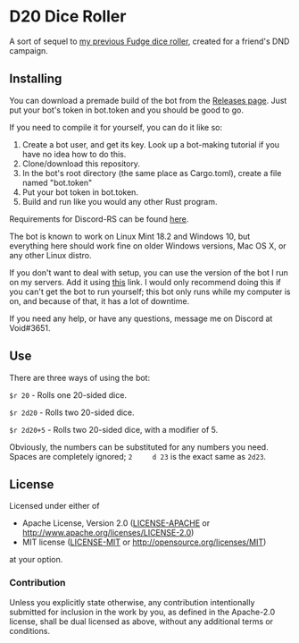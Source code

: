 # D20 Dice Roller
A sort of sequel to [my previous Fudge dice roller](https://github.com/devvoid/fudge_dice_roller), created for a friend's DND campaign.

## Installing
You can download a premade build of the bot from the [Releases page](https://github.com/devvoid/d20_dice_roller/releases). Just put your bot's token in bot.token and you should be good to go.

If you need to compile it for yourself, you can do it like so:

1. Create a bot user, and get its key. Look up a bot-making tutorial if you have no idea how to do this.
2. Clone/download this repository.
3. In the bot's root directory (the same place as Cargo.toml), create a file named "bot.token"
4. Put your bot token in bot.token.
5. Build and run like you would any other Rust program.

Requirements for Discord-RS can be found [here](https://github.com/SpaceManiac/discord-rs/).

The bot is known to work on Linux Mint 18.2 and Windows 10, but everything here should work fine on older Windows versions, Mac OS X, or any other Linux distro.

If you don't want to deal with setup, you can use the version of the bot I run on my servers. Add it using [this](https://discordapp.com/oauth2/authorize?&client_id=440710365072982026&scope=bot&permissions=0) link. I would only recommend doing this if you can't get the bot to run yourself; this bot only runs while my computer is on, and because of that, it has a lot of downtime.

If you need any help, or have any questions, message me on Discord at Void#3651.

## Use

There are three ways of using the bot:

`$r 20` - Rolls one 20-sided dice.

`$r 2d20` - Rolls two 20-sided dice.

`$r 2d20+5` - Rolls two 20-sided dice, with a modifier of 5.

Obviously, the numbers can be substituted for any numbers you need. Spaces are completely ignored; `2     d 23` is the exact same as `2d23`.

## License

Licensed under either of

 * Apache License, Version 2.0 ([LICENSE-APACHE](LICENSE-APACHE) or http://www.apache.org/licenses/LICENSE-2.0)
 * MIT license ([LICENSE-MIT](LICENSE-MIT) or http://opensource.org/licenses/MIT)

at your option.

### Contribution

Unless you explicitly state otherwise, any contribution intentionally submitted
for inclusion in the work by you, as defined in the Apache-2.0 license, shall be dual licensed as above, without any
additional terms or conditions.

